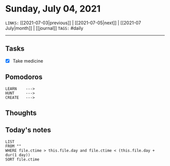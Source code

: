 # Sunday, July 04, 2021
`LINKS:` [[2021-07-03|previous]] | [[2021-07-05|next]] | [[2021-07 July|month]] |  [[journal]] 
`TAGS:` #daily

---
## Tasks
- [x] Take medicine

## Pomodoros
```
LEARN    ---> 
HUNT     ---> 
CREATE   ---> 
```

## Thoughts


## Today's notes
```dataview
LIST 
FROM ""
WHERE file.ctime > this.file.day and file.ctime < (this.file.day + dur(1 day))
SORT file.ctime
```
